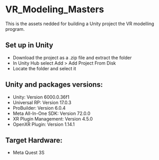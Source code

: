 # VR_Modeling_Masters

This is the assets nedded for building a Unity project the VR modelling program.

## Set up in Unity
- Download the project as a .zip file and extract the folder
- In Unity Hub select Add > Add Project From Disk
- Locate the folder and select it

## Unity and packages versions:
- Unity: Version 6000.0.36f1
- Universal RP: Version 17.0.3
- ProBuilder: Version 6.0.4
- Meta All-In-One SDK: Version 72.0.0
- XR Plugin Management: Version 4.5.0
- OpenXR Plugin: Version 1.14.1

## Target Hardware:
- Meta Quest 3S
